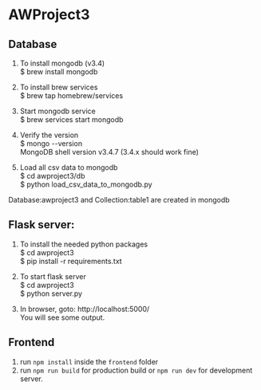 # AWProject3

## Database
1. To install mongodb (v3.4)  
$ brew install mongodb

2. To install brew services   
$ brew tap homebrew/services

3. Start mongodb service  
$ brew services start mongodb

4. Verify the version  
$ mongo --version  
MongoDB shell version v3.4.7 (3.4.x should work fine)  

5. Load all csv data to mongodb  
$ cd awproject3/db  
$ python load_csv_data_to_mongodb.py  

Database:awproject3 and Collection:table1 are created in mongodb  

## Flask server:  
1. To install the needed python packages  
$ cd awproject3  
$ pip install -r requirements.txt  

2. To start flask server  
$ cd awproject3  
$ python server.py  

3. In browser, goto: http://localhost:5000/  
You will see some output.  

## Frontend 
1. run `npm install` inside the `frontend` folder
2. run `npm run build` for production build or `npm run dev` for development server.

